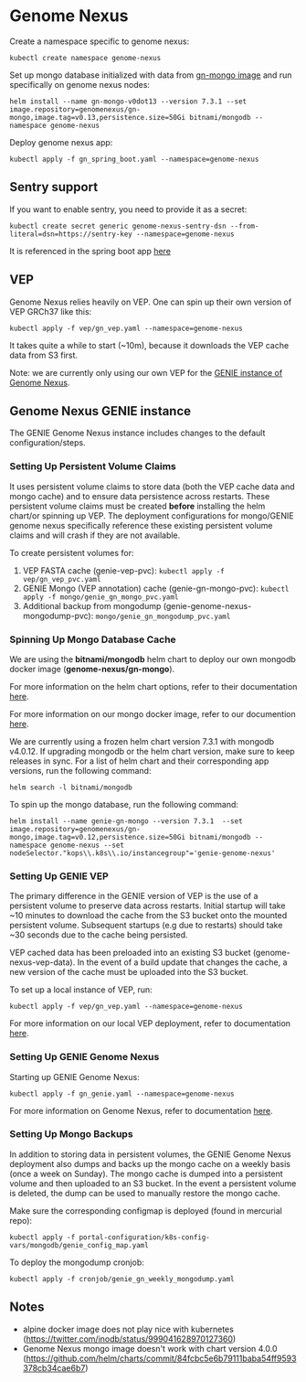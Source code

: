 # Genome Nexus
Create a namespace specific to genome nexus:
```
kubectl create namespace genome-nexus
```

Set up mongo database initialized with data from [gn-mongo image](https://hub.docker.com/r/genomenexus/gn-mongo/tags/) and run specifically on genome nexus nodes:
```
helm install --name gn-mongo-v0dot13 --version 7.3.1 --set image.repository=genomenexus/gn-mongo,image.tag=v0.13,persistence.size=50Gi bitnami/mongodb --namespace genome-nexus
```
Deploy genome nexus app:
```
kubectl apply -f gn_spring_boot.yaml --namespace=genome-nexus
```

## Sentry support
If you want to enable sentry, you need to provide it as a secret:
```
kubectl create secret generic genome-nexus-sentry-dsn --from-literal=dsn=https://sentry-key --namespace=genome-nexus
```
It is referenced in the spring boot app [here](https://github.com/knowledgesystems/knowledgesystems-k8s-deployment/blob/master/genome-nexus/gn_spring_boot.yaml#L34-L38)

## VEP
Genome Nexus relies heavily on VEP. One can spin up their own version of VEP GRCh37 like this:

```
kubectl apply -f vep/gn_vep.yaml --namespace=genome-nexus
```

It takes quite a while to start (~10m), because it downloads the VEP cache data
from S3 first.

Note: we are currently only using our own VEP for the [GENIE instance of Genome
Nexus](./gn_genie.yaml).

## Genome Nexus GENIE instance
The GENIE Genome Nexus instance includes changes to the default configuration/steps.

### Setting Up Persistent Volume Claims
It uses persistent volume claims to store data (both the VEP cache data and mongo cache) and to ensure data persistence across restarts. These persistent volume claims must be created **before** installing the helm chart/or spinning up VEP. The deployment configurations for mongo/GENIE genome nexus specifically reference these existing persistent volume claims and will crash if they are not available.

To create persistent volumes for:

1. VEP FASTA cache (genie-vep-pvc): `kubectl apply -f vep/gn_vep_pvc.yaml`
2. GENIE Mongo (VEP annotation) cache (genie-gn-mongo-pvc): `kubectl apply -f mongo/genie_gn_mongo_pvc.yaml`
3. Additional backup from mongodump (genie-genome-nexus-mongodump-pvc): `mongo/genie_gn_mongodump_pvc.yaml`

### Spinning Up Mongo Database Cache
We are using the **bitnami/mongodb** helm chart to deploy our own mongodb docker image (**genome-nexus/gn-mongo**).

For more information on the helm chart options, refer to their documentation [here](https://github.com/bitnami/charts/tree/master/bitnami/mongodb).

For more information on our mongo docker image, refer to our documention [here](https://github.com/genome-nexus/genome-nexus-importer/blob/master/README.md).

We are currently using a frozen helm chart version 7.3.1 with mongodb v4.0.12. If upgrading mongodb or the helm chart version, make sure to keep releases in sync. For a list of helm chart and their corresponding app versions, run the following command:
```
helm search -l bitnami/mongodb
```

To spin up the mongo database, run the following command:
```
helm install --name genie-gn-mongo --version 7.3.1  --set image.repository=genomenexus/gn-mongo,image.tag=v0.12,persistence.size=50Gi bitnami/mongodb --namespace genome-nexus --set nodeSelector."kops\\.k8s\\.io/instancegroup"='genie-genome-nexus'
```

### Setting Up GENIE VEP
The primary difference in the GENIE version of VEP is the use of a persistent volume to preserve data across restarts. Initial startup will take ~10 minutes to download the cache from the S3 bucket onto the mounted persistent volume. Subsequent startups (e.g due to restarts) should take ~30 seconds due to the cache being persisted.

VEP cached data has been preloaded into an existing S3 bucket (genome-nexus-vep-data). In the event of a build update that changes the cache, a new version of the cache must be uploaded into the S3 bucket.

To set up a local instance of VEP, run:
```
kubectl apply -f vep/gn_vep.yaml --namespace=genome-nexus
```

For more information on our local VEP deployment, refer to documentation [here](https://github.com/genome-nexus/genome-nexus-vep/blob/master/README.md).

### Setting Up GENIE Genome Nexus
Starting up GENIE Genome Nexus:
```
kubectl apply -f gn_genie.yaml --namespace=genome-nexus
```

For more information on Genome Nexus, refer to documentation [here](https://github.com/genome-nexus/genome-nexus/blob/master/README.md).

### Setting Up Mongo Backups
In addition to storing data in persistent volumes, the GENIE Genome Nexus deployment also dumps and backs up the mongo cache on a weekly basis (once a week on Sunday). The mongo cache is dumped into a persistent volume and then uploaded to an S3 bucket. In the event a persistent volume is deleted, the dump can be used to manually restore the mongo cache.

Make sure the corresponding configmap is deployed (found in mercurial repo):
```
kubectl apply -f portal-configuration/k8s-config-vars/mongodb/genie_config_map.yaml
```

To deploy the mongodump cronjob:
```
kubectl apply -f cronjob/genie_gn_weekly_mongodump.yaml
```

## Notes
- alpine docker image does not play nice with kubernetes (https://twitter.com/inodb/status/999041628970127360)
- Genome Nexus mongo image doesn't work with chart version 4.0.0 (https://github.com/helm/charts/commit/84fcbc5e6b79111baba54ff9593378cb34cae6b7)

